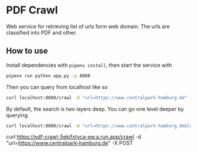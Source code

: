 # PDF Crawl

Web service for retrieving list of urls form web domain. The urls are classified into PDF and other. 

## How to use
Install dependencies with `pipenv install`, then start the service with

```bash
pipenv run python app.py -p 8080
```

Then you can query from localhost like so

```bash
curl localhost:8080/crawl -d "url=https://www.centralpark-hamburg.de" -X POST
```

By default, the search is two layers deep. You can go one level deeper by querying

```bash
curl localhost:8080/crawl -d "url=https://www.centralpark-hamburg.de&layers=3" -X POST
```


curl https://pdf-crawl-5ekifxtyca-ew.a.run.app/crawl -d "url=https://www.centralpark-hamburg.de" -X POST